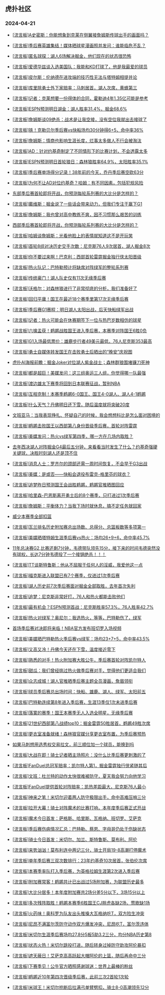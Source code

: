 ## 虎扑社区 
### 2024-04-21

+ [[流言板]A史密斯：你能想象到克莱在侧翼接詹姆斯传球出手的画面吗？](https://bbs.hupu.com/625874539.html)

+ [[流言板]季后赛英雄集结！媒体晒球星漫画照并发问：谁能临危不乱？](https://bbs.hupu.com/625875932.html)

+ [[流言板]匿名球探：湖人6场解决掘金，他们现在的状态很恐怖](https://bbs.hupu.com/625872151.html)

+ [[流言板]爱德华兹谈入选美国队：我能和KD打球了，他是我最爱的球员](https://bbs.hupu.com/625872040.html)

+ [[流言板]皮尔斯：伦纳德在进攻端的技巧性无法与塔特姆相提并论](https://bbs.hupu.com/625871238.html)

+ [[流言板]库里除勇士外下家赔率：马刺居首，湖人次席，黄蜂第三](https://bbs.hupu.com/625871786.html)

+ [[流言板]记者：克莱想要一份得体的合同，霍勒迪4年1.35亿可能是参考](https://bbs.hupu.com/625871053.html)

+ [[流言板]ESPN预测明日湖金：湖人胜率31.4%，掘金68.6%](https://bbs.hupu.com/625870829.html)

+ [[流言板]詹姆斯谈09绝杀：战术是让我空接，没有空位我就出去接球了](https://bbs.hupu.com/625875734.html)

+ [[流言板]铁！克勒贝尔季后赛vs快船场均30分钟得6+5，命中率36%](https://bbs.hupu.com/625872875.html)

+ [[流言板]詹姆斯：情商也影响生涯长度，烂事太多做人不行会被淘汰](https://bbs.hupu.com/625877318.html)

+ [[流言板]AD：针对约基奇制定了不同情形下的比赛计划，不会透露太多](https://bbs.hupu.com/625869254.html)

+ [[流言板]ESPN预测明日首轮狼日：森林狼胜率64.9%，太阳胜率35.1%](https://bbs.hupu.com/625876927.html)

+ [[流言板]季后赛单场得分记录！38年前的今天，乔丹季后赛空砍63分](https://bbs.hupu.com/625875513.html)

+ [[流言板]为何不让AD对位约基奇？哈姆：有不同因素，包括犯规风险](https://bbs.hupu.com/625868433.html)

+ [东部季后赛首轮即将开战，你预测每轮系列赛的大比分是怎样的？](https://bbs.hupu.com/625868388.html)

+ [[流言板]戴维斯：掘金说了一些话会带来动力，但我们专注于赢下G1](https://bbs.hupu.com/625869157.html)

+ [[流言板]詹姆斯：我也曾对高中教练不爽，因不习惯那么艰苦的训练](https://bbs.hupu.com/625876569.html)

+ [西部季后赛首轮即将开战，你预测每轮系列赛的大比分是怎样的？](https://bbs.hupu.com/625867440.html)

+ [[流言板]哈姆谈詹姆斯：光看他脸上的表情就知道这不是开玩笑](https://bbs.hupu.com/625868650.html)

+ [[流言板]首轮8组对决历史交手次数：尼克斯76人9次居首，湖人掘金8次](https://bbs.hupu.com/625870176.html)

+ [[流言板]你不要过来啊！巴克利：西部首轮雷霆掘金独行侠太阳晋级](https://bbs.hupu.com/625866636.html)

+ [[流言板]热火队记：巴特勒预计将缺席对阵绿军的整轮系列赛](https://bbs.hupu.com/625865220.html)

+ [[流言板]传统豪门！湖人队史仅有11次无缘季后赛](https://bbs.hupu.com/625867100.html)

+ [[流言板]沃格尔：对森林狼进行了非常彻底的分析，我们准备好了](https://bbs.hupu.com/625871666.html)

+ [[流言板]回归平庸！国王在最近18个赛季里第17次无缘季后赛](https://bbs.hupu.com/625867068.html)

+ [[流言板]季后赛G1赛程：明日湖人太阳出战，后天快船绿军出战](https://bbs.hupu.com/625867011.html)

+ [[流言板]记者：热火可能会在休赛期签下一位与热巴岁数相仿的球星](https://bbs.hupu.com/625871342.html)

+ [[流言板]六擒孟获！鹈鹕战胜国王进入季后赛，本赛季对阵国王6胜0负](https://bbs.hupu.com/625865999.html)

+ [[流言板]G1入场最低票价：雄鹿步行者49美元最低，76人尼克斯353最高](https://bbs.hupu.com/625877312.html)

+ [[流言板]勇士自媒体转发国王在击败勇士后晒出的“晚安”庆祝图](https://bbs.hupu.com/625866537.html)

+ [虎扑AI海报前瞻：掘金Joker对位湖人紫金战士；森林群狼围堵镰刀死神](https://bbs.hupu.com/625865608.html)

+ [[流言板]都是超巨！美媒发问：这三组奥运三人组，你觉得哪一队最强](https://bbs.hupu.com/625877377.html)

+ [[流言板]渡边雄太下赛季将回到日本联赛征战，暂别NBA](https://bbs.hupu.com/625864807.html)

+ [[流言板]互相克制！本赛季鹈鹕6-0国王、国王4-0湖人、湖人4-1鹈鹕](https://bbs.hupu.com/625866510.html)

+ [[流言板]什么天气？丹佛明日还下雪，随后温度就将突破20度](https://bbs.hupu.com/625866278.html)

+ [文班亚马：当我表现挣扎、怀疑自己的时候，我会想想科比是怎么面对困境的](https://bbs.hupu.com/625866518.html)

+ [[流言板]鹈鹕击败国王以西部第八身份晋级季后赛，首轮对阵雷霆](https://bbs.hupu.com/625865931.html)

+ [[流言板]美媒发问：热火vs绿军第四季，哪一方在几场内取胜？](https://bbs.hupu.com/625873243.html)

+ [去年西决湖人对阵掘金G4最后五分钟，来看看当时发生了什么？约基奇强硬关键球，决胜时刻湖人还是顶不住](https://bbs.hupu.com/625868567.html)

+ [[流言板]消息人士：罗齐尔的颈部还需一周时间恢复，不会早于G3出战](https://bbs.hupu.com/625877169.html)

+ [[流言板]美媒：是或否——快船会退役布雷克-格里芬的球衣？](https://bbs.hupu.com/625873730.html)

+ [[流言板]追梦昨日预测国王会战胜鹈鹕，鹈鹕官推晒图回应](https://bbs.hupu.com/625867049.html)

+ [[流言板]哈里森-巴恩斯离开勇士后的8个赛季，只打进过1次季后赛](https://bbs.hupu.com/625869603.html)

+ [[流言板]詹姆斯：平衡体力？当我下场时就休息，搞不定任务就回家](https://bbs.hupu.com/625867973.html)

+ [威少本赛季全部扣篮](https://bbs.hupu.com/625872551.html)

+ [[流言板]瓦兰排名历史附加赛总出场数、总得分、总篮板数等多项第一](https://bbs.hupu.com/625868864.html)

+ [[流言板]美媒晒塔特姆生涯季后赛vs热火：场均26+9+6，命中率45.7%](https://bbs.hupu.com/625869262.html)

+ [11年总决赛G2,比赛还剩7分钟，韦德带队领先15分，接下来的时间韦德突然没有球权，长达7分钟韦德投了一个接锅绝杀！！！](https://bbs.hupu.com/625874147.html)

+ [[流言板]TT谈斯特鲁斯：他从不屈服于任何人的淫威，我爱他这一点](https://bbs.hupu.com/625874162.html)

+ [[流言板]福克斯进入联盟已有7个赛季，仅进过1次季后赛](https://bbs.hupu.com/625867265.html)

+ [[流言板]湖人历史前7次季后赛面对掘金全部取胜，去年首次失利](https://bbs.hupu.com/625877379.html)

+ [[流言板]追梦：尼克斯非常好打，76人和热火都能击败他们](https://bbs.hupu.com/625872638.html)

+ [[流言板]最有机会？ESPN预测首战：尼克斯胜率57.3%，76人胜率42.7%](https://bbs.hupu.com/625877030.html)

+ [[流言板]热火对绿军？奥尼尔：我选热火，等等，巴特勒伤了，绿军](https://bbs.hupu.com/625866687.html)

+ [首场季后赛对决即将来临！NBA官方发布班切罗入场视频](https://bbs.hupu.com/625876986.html)

+ [[流言板]美媒晒巴特勒热火季后赛vs绿军：场均23+7+5，命中率43.5%](https://bbs.hupu.com/625869950.html)

+ [[流言板]又高又冷！丹佛今天还在下雪，温度接近零下](https://bbs.hupu.com/625865457.html)

+ [[流言板]熟悉的对手！热火附加赛大胜公牛，季后赛首轮对阵凯尔特人](https://bbs.hupu.com/625863332.html)

+ [[流言板]甜瓜：我们曾经挑过热火做季后赛对手，觉得他们更适合我们](https://bbs.hupu.com/625873180.html)

+ [[流言板]众志成城！湖人官推晒季后赛主题全员漫画，詹眉领衔](https://bbs.hupu.com/625877710.html)

+ [[流言板]球员季后赛总出场时间：快船、雄鹿、湖人、绿军、太阳前五](https://bbs.hupu.com/625877578.html)

+ [[流言板]巴特勒连续第8年进入季后赛，生涯13季仅1次未进季后赛](https://bbs.hupu.com/625877413.html)

+ [[流言板]落寞的赛季！国王本赛季无人入选全明星，无缘季后赛](https://bbs.hupu.com/625877432.html)

+ [[流言板]21世纪西部第八战绩top10：掘金雷霆50胜居首，鹈鹕49胜次席](https://bbs.hupu.com/625877346.html)

+ [[流言板]更衣室准备就绪！森林狼官媒分享更衣室布置，为季后赛预热](https://bbs.hupu.com/625877699.html)

+ [如果马刺想用选秀权交易拉文，前三顺位加一个球员，能换到吗](https://bbs.hupu.com/625876147.html)

+ [[流言板]大战在即！骑士记者晒主场照片：没什么比季后赛更刺激的了](https://bbs.hupu.com/625877361.html)

+ [[流言板]FanDuel总冠军赔率：凯尔特人第1，掘金雷霆独行侠紧随其后](https://bbs.hupu.com/625878369.html)

+ [[流言板]文班：杜兰特的动作太快很难被防守，夏天我会努力向他学习](https://bbs.hupu.com/625878039.html)

+ [[流言板]FanDuel提供首轮对阵赔率：凯热差距最大，尼克斯76人最小](https://bbs.hupu.com/625878264.html)

+ [[流言板]神来之笔！米切尔迎着两人防守极限出手，命中高难压哨三分](https://bbs.hupu.com/625878765.html)

+ [[流言板]拉开大幕！骑士对阵魔术的比赛打响，本年度季后赛正式开战](https://bbs.hupu.com/625878711.html)

+ [[流言板]魔术今日首发：萨格斯、哈里斯、瓦格纳、班切罗、艾萨克](https://bbs.hupu.com/625878417.html)

+ [[流言板]季后赛伤病情况汇总：巴特勒、蔡恩、字母哥仍处于伤缺状态](https://bbs.hupu.com/625877324.html)

+ [[流言板]骑士今日首发：米切尔、加兰、斯特鲁斯、莫布利、阿伦](https://bbs.hupu.com/625878231.html)

+ [[流言板]来势汹汹！莫布利连中两记三分，骑士开局19-8高潮打停魔术](https://bbs.hupu.com/625878791.html)

+ [[流言板]单年季后赛三双次数排行：23年约基奇10次居首，张伯伦次席](https://bbs.hupu.com/625877637.html)

+ [[流言板]本赛季率队打入季后赛，为英格拉姆生涯第2次进入季后赛](https://bbs.hupu.com/625877490.html)

+ [[流言板]附加赛常客！鹈鹕共计已出战过5场附加赛，为联盟历史最多](https://bbs.hupu.com/625877502.html)

+ [[流言板]大比分居多！本年度附加赛共2场分差5分以下，3场15分以上](https://bbs.hupu.com/625877539.html)

+ [[流言板]多次残阵取胜！鹈鹕本赛季6胜国王CJ胖虎各缺2场，莺歌缺1场](https://bbs.hupu.com/625877353.html)

+ [[流言板]火药味！奥科罗为队友出头推搡大瓦格纳吃T，双方险生冲突](https://bbs.hupu.com/625879115.html)

+ [[流言板]尼昂不满富尔茨防守动作双方爆发冲突，尼昂吃T，富尔茨违体](https://bbs.hupu.com/625879157.html)

+ [[流言板]米切尔生涯季后赛场均27.8分5板5助3.2三分，均分NBA历史第8](https://bbs.hupu.com/625878957.html)

+ [[流言板]状态火热！米切尔跳投打进，随后转身过掉防守助攻阿伦暴扣](https://bbs.hupu.com/625878881.html)

+ [[流言板]遮天蔽日！艾萨克高高跃起大帽阿伦的上篮，随后再命中三分](https://bbs.hupu.com/625878849.html)

+ [[流言板]下赛季见！公牛官方晒照感谢球迷：世界上最棒的粉丝](https://bbs.hupu.com/625877786.html)

+ [[流言板]鹈鹕近10年第四次晋级季后赛，此前三次2首轮1次轮](https://bbs.hupu.com/625877470.html)

+ [[流言板]米球王！米切尔抢断后拉满弓单臂劈扣，骑士8-0高潮领先12分](https://bbs.hupu.com/625878922.html)

